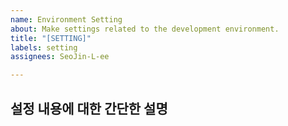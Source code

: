 ```yaml
---
name: Environment Setting
about: Make settings related to the development environment.
title: "[SETTING]"
labels: setting
assignees: SeoJin-L-ee

---
```


## 설정 내용에 대한 간단한 설명
